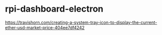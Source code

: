 # rpi-dashboard-electron

https://travishorn.com/creating-a-system-tray-icon-to-display-the-current-ether-usd-market-price-404ee7df4242
